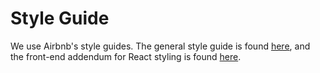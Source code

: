 # Style Guide

We use Airbnb's style guides. The general style guide is found [here](https://github.com/airbnb/javascript), and the front-end addendum for React styling is found [here](https://github.com/airbnb/javascript/tree/master/react).
